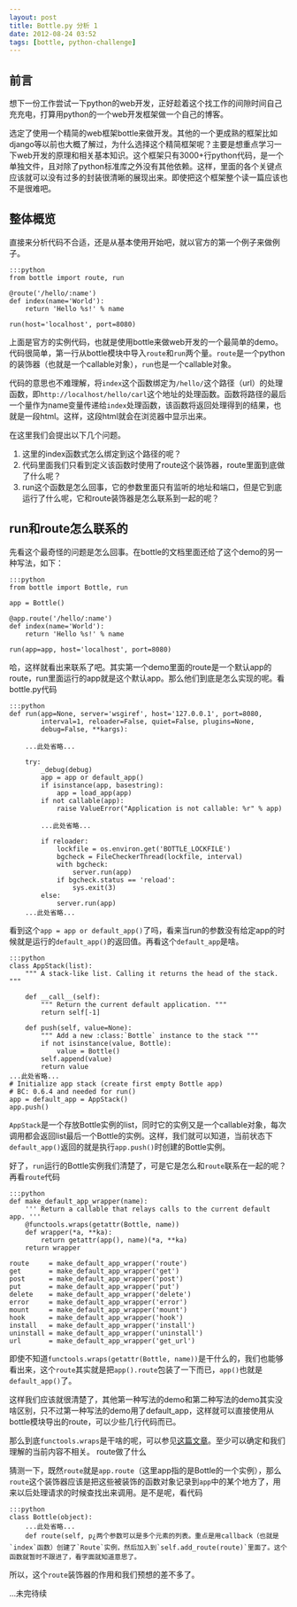 ```yaml
---
layout: post
title: Bottle.py 分析 1
date: 2012-08-24 03:52
tags: [bottle, python-challenge]
---
```


## 前言

想下一份工作尝试一下python的web开发，正好趁着这个找工作的间隙时间自己充充电，打算用python的一个web开发框架做一个自己的博客。

选定了使用一个精简的web框架bottle来做开发。其他的一个更成熟的框架比如django等以前也大概了解过，为什么选择这个精简框架呢？主要是想重点学习一下web开发的原理和相关基本知识。这个框架只有3000+行python代码，是一个单独文件，且对除了python标准库之外没有其他依赖。这样，里面的各个关键点应该就可以没有过多的封装很清晰的展现出来。即使把这个框架整个读一篇应该也不是很难吧。

## 整体概览

直接来分析代码不合适，还是从基本使用开始吧，就以官方的第一个例子来做例子。

    :::python
    from bottle import route, run

    @route('/hello/:name')
    def index(name='World'):
        return 'Hello %s!' % name

    run(host='localhost', port=8080)

上面是官方的实例代码，也就是使用bottle来做web开发的一个最简单的demo。代码很简单，第一行从bottle模块中导入`route`和`run`两个量。`route`是一个python的装饰器（也就是一个callable对象），`run`也是一个callable对象。

代码的意思也不难理解，将`index`这个函数绑定为`/hello/`这个路径（url）的处理函数，即`http://localhost/hello/carl`这个地址的处理函数。函数将路径的最后一个量作为name变量传递给`index`处理函数，该函数将返回处理得到的结果，也就是一段html。这样，这段html就会在浏览器中显示出来。

在这里我们会提出以下几个问题。
1. 这里的index函数式怎么绑定到这个路径的呢？
2. 代码里面我们只看到定义该函数时使用了route这个装饰器，route里面到底做了什么呢？
3. run这个函数是怎么回事，它的参数里面只有监听的地址和端口，但是它到底运行了什么呢，它和route装饰器是怎么联系到一起的呢？

## run和route怎么联系的

先看这个最奇怪的问题是怎么回事。在bottle的文档里面还给了这个demo的另一种写法，如下：

    :::python
    from bottle import Bottle, run

    app = Bottle()

    @app.route('/hello/:name')
    def index(name='World'):
        return 'Hello %s!' % name

    run(app=app, host='localhost', port=8080)

哈，这样就看出来联系了吧。其实第一个demo里面的route是一个默认app的route，run里面运行的app就是这个默认app。那么他们到底是怎么实现的呢。看bottle.py代码

    :::python
    def run(app=None, server='wsgiref', host='127.0.0.1', port=8080,
            interval=1, reloader=False, quiet=False, plugins=None,
            debug=False, **kargs):

        ...此处省略...

        try:
            _debug(debug)
            app = app or default_app()
            if isinstance(app, basestring):
                app = load_app(app)
            if not callable(app):
                raise ValueError("Application is not callable: %r" % app)

            ...此处省略...

            if reloader:
                lockfile = os.environ.get('BOTTLE_LOCKFILE')
                bgcheck = FileCheckerThread(lockfile, interval)
                with bgcheck:
                    server.run(app)
                if bgcheck.status == 'reload':
                    sys.exit(3)
            else:
                server.run(app)
        ...此处省略...

看到这个`app = app or default_app()`了吗，看来当run的参数没有给定app的时候就是运行的`default_app()`的返回值。再看这个`default_app`是啥。

    :::python
    class AppStack(list):
        """ A stack-like list. Calling it returns the head of the stack. """

        def __call__(self):
            """ Return the current default application. """
            return self[-1]

        def push(self, value=None):
            """ Add a new :class:`Bottle` instance to the stack """
            if not isinstance(value, Bottle):
                value = Bottle()
            self.append(value)
            return value
    ...此处省略...
    # Initialize app stack (create first empty Bottle app)
    # BC: 0.6.4 and needed for run()
    app = default_app = AppStack()
    app.push()

`AppStack`是一个存放Bottle实例的list，同时它的实例又是一个callable对象，每次调用都会返回list最后一个Bottle的实例。这样，我们就可以知道，当前状态下`default_app()`返回的就是执行`app.push()`时创建的Bottle实例。

好了，`run`运行的Bottle实例我们清楚了，可是它是怎么和`route`联系在一起的呢？再看`route`代码

    :::python
    def make_default_app_wrapper(name):
        ''' Return a callable that relays calls to the current default app. '''
        @functools.wraps(getattr(Bottle, name))
        def wrapper(*a, **ka):
            return getattr(app(), name)(*a, **ka)
        return wrapper

    route     = make_default_app_wrapper('route')
    get       = make_default_app_wrapper('get')
    post      = make_default_app_wrapper('post')
    put       = make_default_app_wrapper('put')
    delete    = make_default_app_wrapper('delete')
    error     = make_default_app_wrapper('error')
    mount     = make_default_app_wrapper('mount')
    hook      = make_default_app_wrapper('hook')
    install   = make_default_app_wrapper('install')
    uninstall = make_default_app_wrapper('uninstall')
    url       = make_default_app_wrapper('get_url')

即使不知道`functools.wraps(getattr(Bottle, name))`是干什么的，我们也能够看出来，这个`route`其实就是把`app().route`包装了一下而已，`app()`也就是`default_app()`了。

这样我们应该就很清楚了，其他第一种写法的demo和第二种写法的demo其实没啥区别，只不过第一种写法的demo用了default_app，这样就可以直接使用从bottle模块导出的route，可以少些几行代码而已。

那么到底`functools.wraps`是干啥的呢，可以参见[这篇文章](http://www.cnblogs.com/twelfthing/articles/2145656.html)。至少可以确定和我们理解的当前内容不相关。
route做了什么

猜测一下，既然`route`就是`app.route`（这里app指的是Bottle的一个实例），那么`route`这个装饰器应该是把这些被装饰的函数对象记录到`app`中的某个地方了，用来以后处理请求的时候查找出来调用。是不是呢，看代码

    :::python
    class Bottle(object):
        ...此处省略...
        def route(self, p¿两个参数可以是多个元素的列表。重点是用callback（也就是`index`函数）创建了`Route`实例，然后加入到`self.add_route(route)`里面了。这个函数就暂时不跟进了，看字面就知道意思了。

所以，这个`route`装饰器的作用和我们预想的差不多了。

...未完待续
